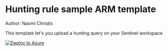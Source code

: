 # Hunting rule sample ARM template

Author: Naomi Christis

This template let's you upload a hunting query on your Sentinel workspace

[![Deploy to Azure](https://aka.ms/deploytoazurebutton)](https://portal.azure.com/#create/Microsoft.Template/uri/https%3A%2F%2Fraw.githubusercontent.com%2FAzure%2FAzure-Sentinel%2Fmaster%2FTools%2FARM-Templates%2FHuntingQuery%2FHuntingQuery.json)
